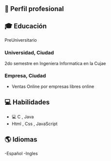 ## 💼 Perfil profesional

## 🎓 Educación
PreUniversitario

### Universidad, Ciudad
2do semestre en Ingeniera Informatica en la Cujae

### Empresa, Ciudad
- Ventas Online por empresas libres online

## 💻 Habilidades

- 💻 C , Java 
- Html , Css , JavaScript

## 🌎 Idiomas

-Español
-Ingles

